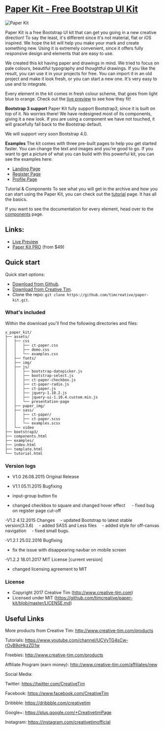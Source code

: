 # [Paper Kit - Free Bootstrap UI Kit](http://demos.creative-tim.com/paper-kit)

![Paper Kit](http://s3.amazonaws.com/creativetim_bucket/products/33/original/opt_pk_thumbnail.jpg "Paper Kit Free")

Paper Kit is a free Bootstrap UI kit that can get you going in a new creative direction! To say the least, it's different since it's not material, flat or iOS inspired. We hope the kit will help you make your mark and create something new. Using it is extremely convenient, since it offers fully responsive design and elements that are easy to use.

We created this kit having paper and drawings in mind. We tried to focus on pale colours, beautiful typography and thoughtful drawings. If you like the result, you can use it in your projects for free. You can import it in an old project and make it look fresh, or you can start a new one. It's very easy to use and to integrate.

Every element in the kit comes in fresh colour scheme, that goes from light blue to orange. Check out the [live preview](http://demos.creative-tim.com/paper-kit) to see how they fit!

**Bootstrap 3 support**
Paper Kit fully support Bootstrap3, since it is built on top of it. No worries there! We have redesigned most of its components, giving it a new look. If you are using a component we have not touched, it will gracefully fall back to the Bootstrap default.

We will support very soon Bootstrap 4.0.

**Examples**
The kit comes with three pre-built pages to help you get started faster. You can change the text and images and you're good to go. If you want to get a picture of what you can build with this powerful kit, you can see the examples here:

- [Landing Page](http://demos.creative-tim.com/paper-kit/landing-page)
- [Register Page](http://demos.creative-tim.com/paper-kit/register)
- [Profile Page](http://demos.creative-tim.com/paper-kit/profile)


Tutorial & Components
To see what you will get in the archive and how you can start using the Paper Kit, you can check out the [tutorial](http://demos.creative-tim.com/paper-kit/tutorial) page. It has all the basics.

If you want to see the documentation for every element, head over to the [components](http://demos.creative-tim.com/paper-kit/components) page.

## Links:

+ [Live Preview](http://demos.creative-tim.com/paper-kit)
+ [Paper Kit PRO](http://demos.creative-tim.com/paper-kit-pro/presentation.html) (from $49)

## Quick start

Quick start options:

- [Download from Github](https://github.com/timcreative/paper-kit.git).
- [Download from Creative Tim](http://www.creative-tim.com/product/paper-kit).
- Clone the repo: `git clone https://github.com/timcreative/paper-kit.git`.


### What's included

Within the download you'll find the following directories and files:

```
x_paper_kit/
├── assets/
│   ├── css
│   │   ├── ct-paper.css
│   │   ├── demo.css
│   │   └── examples.css
│   ├── fonts/
│   ├── img/
│   ├── js/
│   │   ├── bootstrap-datepicker.js
│   │   ├── bootstrap-select.js
│   │   ├── ct-paper-checkbox.js
│   │   ├── ct-paper-radio.js
│   │   ├── ct-paper.js
│   │   ├── jquery-1.10.2.js
│   │   ├── jquery-ui-1.10.4.custom.min.js
│   │   └── presentation-page
│   ├── paper_img/
│   ├── sass/
│   │   ├── ct-paper/
│   │   ├── ct-paper.scss
│   │   └── examples.scss
│   └── video
├── bootstrap3/
├── components.html
├── examples/
├── index.html
├── template.html
└── tutorial.html

```

### Version logs

- V1.0 26.08.2015 Original Release

- V1.1 05.11.2015 Bugfixing
- input-group button fix
- changed checkbox to square and changed hover effect
  - fixed bug on register page cut-off

-V1.2 4.12.2015 Changes
 - updated Bootstrap to latest stable version(3.3.6)
 - added SASS and Less files
 - added style for off-canvas navigation
 - fixed small bugs.

-V1.2.1 25.02.2016 Bugfixing
- fix the issue with disappearing navbar on mobile screen

-V1.2.2 18.01.2017 MIT License [current version]
- changed licensing agreement to MIT 

### License

- Copyright 2017 Creative Tim (http://www.creative-tim.com)
- Licensed under MIT (https://github.com/timcreative/paper-kit/blob/master/LICENSE.md)


## Useful Links

More products from Creative Tim: <http://www.creative-tim.com/products>

Tutorials: <https://www.youtube.com/channel/UCVyTG4sCw-rOvB9oHkzZD1w>

Freebies: <http://www.creative-tim.com/products>

Affiliate Program (earn money): <http://www.creative-tim.com/affiliates/new>

Social Media:

Twitter: <https://twitter.com/CreativeTim>

Facebook: <https://www.facebook.com/CreativeTim>

Dribbble: <https://dribbble.com/creativetim>

Google+: <https://plus.google.com/+CreativetimPage>

Instagram: <https://instagram.com/creativetimofficial>
    
    
